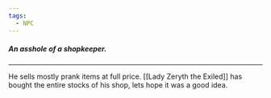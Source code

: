 ```yaml
---
tags:
  - NPC
---
```

##### An asshole of a shopkeeper.
---

He sells mostly prank items at full price.
[[Lady Zeryth the Exiled]] has bought the entire stocks of his shop, lets hope it was a good idea.